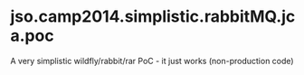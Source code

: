 jso.camp2014.simplistic.rabbitMQ.jca.poc
========================================

A very simplistic wildfly/rabbit/rar PoC - it just works (non-production code)
